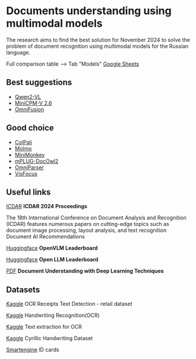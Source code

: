 # Documents understanding using multimodal models

The research aims to find the best solution for November 2024 to solve the problem of document recognition using multimodal models for the Russian language.

Full comparison table --> Tab "Models" [Google Sheets](https://docs.google.com/spreadsheets/d/1ryVg6V3-eTU3TLQCCPlnZD1--AwIBylylW6CvCPLX3I/edit?usp=sharing)


## Best suggestions
- [Qwen2-VL](https://github.com/QwenLM/Qwen2-VL)
- [MiniCPM-V 2.6](https://github.com/OpenBMB/MiniCPM-V)
- [OmniFusion](https://github.com/AIRI-Institute/OmniFusion)

## Good choice
- [ColPali](https://github.com/illuin-tech/colpali)
- [Molmo](https://huggingface.co/allenai/Molmo-7B-D-0924)
- [MiniMonkey](https://github.com/Yuliang-Liu/Monkey)
- [mPLUG-DocOwl2](https://github.com/X-PLUG/mPLUG-DocOwl/tree/main/DocOwl2)
- [OmniParser](https://github.com/AlibabaResearch/AdvancedLiterateMachinery/tree/main/OCR/OmniParser)
- [VisFocus](https://github.com/amazon-science/visfocus)


## Useful links
[ICDAR](https://icdar2024.net/procceedings/) **ICDAR 2024 Proceedings**

The 18th International Conference on Document Analysis and Recognition (ICDAR) features numerous papers on cutting-edge topics such as document image processing, layout analysis, and text recognition
Document AI Recommendations

[Huggingface](https://huggingface.co/spaces/opencompass/open_vlm_leaderboard) **OpenVLM Leaderboard**

[Huggingface](https://huggingface.co/spaces/open-llm-leaderboard/open_llm_leaderboard) **Open LLM Leaderboard**

[PDF](https://theses.hal.science/tel-04626992/file/140733_NGUYEN_2024_archivage.pdf) **Document Understanding with Deep Learning Techniques**



## Datasets

[Kaggle](https://www.kaggle.com/datasets/trainingdatapro/ocr-receipts-text-detection) OCR Receipts Text Detection - retail dataset

[Kaggle](https://www.kaggle.com/datasets/ssarkar445/handwriting-recognitionocr/data) Handwriting Recognition(OCR)

[Kaggle](https://www.kaggle.com/datasets/manishthem/text-extraction-for-ocr/data) Text extraction for OCR

[Kaggle](https://www.kaggle.com/datasets/constantinwerner/cyrillic-handwriting-dataset) Cyrillic Handwriting Dataset

[Smartengine](https://smartengines.ru/science/dataset/) ID cards










